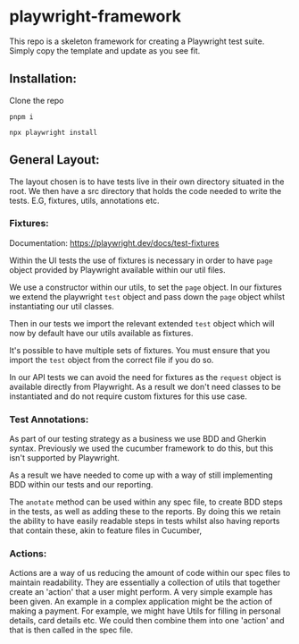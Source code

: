 # playwright-framework
This repo is a skeleton framework for creating a Playwright test suite.
Simply copy the template and update as you see fit.

## Installation:
Clone the repo 

`pnpm i` 

`npx playwright install` 

## General Layout:
The layout chosen is to have tests live in their own directory situated in the root.
We then have a src directory that holds the code needed to write the tests. E.G, fixtures, utils, annotations etc.


### Fixtures:
Documentation: https://playwright.dev/docs/test-fixtures

Within the UI tests the use of fixtures is necessary in order to have `page` object provided by Playwright available within 
our util files. 

We use a constructor within our utils, to set the `page` object. In our fixtures we extend the playwright `test` 
object and pass down the `page` object whilst instantiating our util classes.

Then in our tests we import the relevant extended `test` object which will now by default have our utils available as fixtures.

It's possible to have multiple sets of fixtures. You must ensure that you import the `test` object from the correct file if you do so. 

In our API tests we can avoid the need for fixtures as the `request` object is available directly from Playwright.
As a result we don't need classes to be instantiated and do not require custom fixtures for this use case.

### Test Annotations:
As part of our testing strategy as a business we use BDD and Gherkin syntax.
Previously we used the cucumber framework to do this, but this isn't supported by Playwright.

As a result we have needed to come up with a way of still implementing BDD within our tests and our reporting.

The `anotate` method can be used within any spec file, to create BDD steps in the tests, as well as adding
these to the reports. 
By doing this we retain the ability to have easily readable steps in tests whilst also
having reports that contain these, akin to feature files in Cucumber,

### Actions:
Actions are a way of us reducing the amount of code within our spec files to maintain readability.
They are essentially a collection of utils that together create an 'action' that a user might perform.
A very simple example has been given. An example in a complex application might be the action of 
making a payment. For example, we might have Utils for filling in personal details, card details etc. We
could then combine them into one 'action' and that is then called in the spec file.